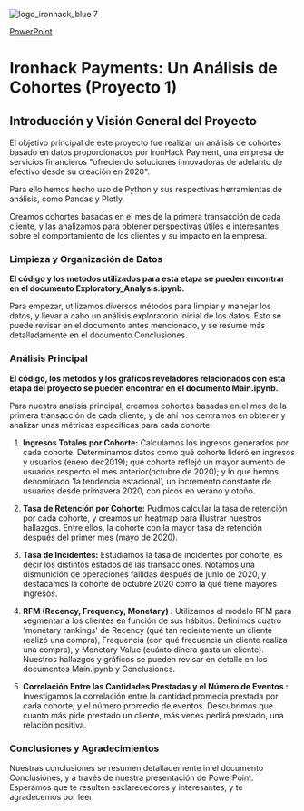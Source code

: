 ![logo_ironhack_blue 7](https://user-images.githubusercontent.com/23629340/40541063-a07a0a8a-601a-11e8-91b5-2f13e4e6b441.png)

[PowerPoint](https://docs.google.com/presentation/d/1_L4GUAM97lEYs5Hsi1Z-n9deOiAW1OBkdNPWSkRmq7s/edit?usp=sharing)

# Ironhack Payments: Un Análisis de Cohortes (Proyecto 1)

## Introducción y Visión General del Proyecto

El objetivo principal de este proyecto fue realizar un análisis de cohortes basado en datos proporcionados por IronHack Payment, una empresa de servicios financieros "ofreciendo soluciones innovadoras de adelanto de efectivo desde su creación en 2020".

Para ello hemos hecho uso de Python y sus respectivas herramientas de análisis, como Pandas y Plotly.

Creamos cohortes basadas en el mes de la primera transacción de cada cliente, y las analizamos para obtener perspectivas útiles e interesantes sobre el comportamiento de los clientes y su impacto en la empresa.

### Limpieza y Organización de Datos

**El código y los metodos utilizados para esta etapa se pueden encontrar en el documento Exploratory_Analysis.ipynb.**

Para empezar, utilizamos diversos métodos para limpiar y manejar los datos, y llevar a cabo un análisis exploratorio inicial de los datos. Esto se puede revisar en el documento antes mencionado, y se resume más detalladamente en el documento Conclusiones.

### Análisis Principal

**El código, los metodos y los gráficos reveladores relacionados con esta etapa del proyecto se pueden encontrar en el documento Main.ipynb.**

Para nuestra analisis principal, creamos cohortes basadas en el mes de la primera transacción de cada cliente, y de ahí nos centramos en obtener y analizar unas métricas especificas para cada cohorte:

1. **Ingresos Totales por Cohorte:**
Calculamos los ingresos generados por cada cohorte. Determinamos datos como qué cohorte lideró en ingresos y usuarios (enero dec2019); qué cohorte reflejó un mayor aumento de usuarios respecto el mes anterior(octubre de 2020); y lo que hemos denominado 'la tendencia estacional', un incremento  constante de usuarios desde primavera 2020, con picos en verano y otoño.

2. **Tasa de Retención por Cohorte:** 
Pudimos calcular la tasa de retención por cada cohorte, y creamos un heatmap para illustrar nuestros hallazgos. Entre ellos, la cohorte con la mayor tasa de retención después del primer mes (mayo de 2020).

3. **Tasa de Incidentes:** 
Estudiamos la tasa de incidentes por cohorte, es decir los distintos estados de las transacciones. Notamos una dismunición de operaciones fallidas después de junio de 2020, y destacamos la cohorte de octubre 2020 como la que tiene mayores ingresos.

4. **RFM (Recency, Frequency, Monetary) :** 
Utilizamos el modelo RFM para segmentar a los clientes en función de sus hábitos. Definimos cuatro 'monetary rankings' de Recency (qué tan recientemente un cliente realizó una compra), Frequencia (con qué frecuencia un cliente realiza una compra), y Monetary Value (cuánto dinera gasta un cliente).
Nuestros hallazgos y gráficos se pueden revisar en detalle en los documentos Main.ipynb y Conclusiones.

5. **Correlación Entre las Cantidades Prestadas y el Número de Eventos :** 
Investigamos la correlación entre la cantidad promedia prestada por cada cohorte, y el número promedio de eventos. Descubrimos que cuanto más pide prestado un cliente, más veces pedirá prestado, una relación positiva.

### Conclusiones y Agradecimientos

Nuestras conclusiones se resumen detallademente in el documento Conclusiones, y a través de nuestra presentación de PowerPoint. Esperamos que te resulten esclarecedores y interesantes, y te agradecemos por leer.

